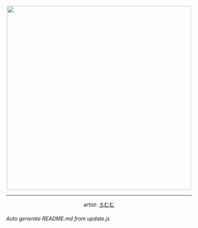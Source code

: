 
<p align="center">
  <img width="500" src="https://nekos.best/api/v2/neko/0641.png">
  <hr/>
  <center>
    artist: <a href="https://www.pixiv.net/en/artworks/94647446">ろむむ</a>
  </center>
</p>


###### Auto generate README.md from update.js

